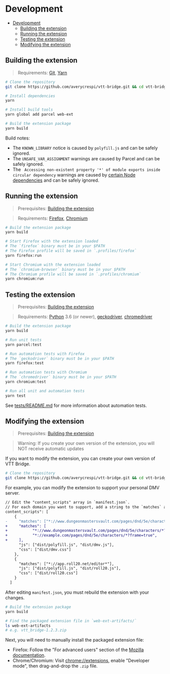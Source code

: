 # Development

- [Development](#development)
  - [Building the extension](#building-the-extension)
  - [Running the extension](#running-the-extension)
  - [Testing the extension](#testing-the-extension)
  - [Modifying the extension](#modifying-the-extension)

## Building the extension

> Requirements: [Git](https://git-scm.com/), [Yarn](https://yarnpkg.com/)

```sh
# Clone the repository
git clone https://github.com/averycrespi/vtt-bridge.git && cd vtt-bridge

# Install dependencies
yarn

# Install build tools
yarn global add parcel web-ext

# Build the extension package
yarn build
```

Build notes:
- The `KNOWN_LIBRARY` notice is caused by `polyfill.js` and can be safely ignored.
- The `UNSAFE_VAR_ASSIGNMENT` warnings are caused by Parcel and can be safely ignored.
- The ` Accessing non-existent property '*' of module exports inside circular dependency` warnings are caused by [certain Node dependencies](https://github.com/nodejs/node/issues/32987) and can be safely ignored.

## Running the extension

> Prerequisites: [Building the extension](#building-the-extension)

> Requirements: [Firefox](https://www.mozilla.org/en-CA/firefox/), [Chromium](https://www.chromium.org/)

```sh
# Build the extension package
yarn build

# Start Firefox with the extension loaded
# The `firefox` binary must be in your $PATH
# The Firefox profile will be saved in `.profiles/firefox`
yarn firefox:run

# Start Chromium with the extension loaded
# The `chromium-browser` binary must be in your $PATH
# The Chromium profile will be saved in `.profiles/chromium`
yarn chromium:run
```

## Testing the extension

> Prerequisites: [Building the extension](#building-the-extension)

> Requirements: [Python](https://www.python.org/) 3.6 (or newer), [geckodriver](https://firefox-source-docs.mozilla.org/testing/geckodriver/), [chromedriver](https://chromedriver.chromium.org/)

```sh
# Build the extension package
yarn build

# Run unit tests
yarn parcel:test

# Run automation tests with Firefox
# The `geckodriver` binary must be in your $PATH
yarn firefox:test

# Run automation tests with Chromium
# The `chromedriver` binary must be in your $PATH
yarn chromium:test

# Run all unit and automation tests
yarn test
```

See [tests/README.md](tests/README.md) for more information about automation tests.

## Modifying the extension

> Prerequisites: [Building the extension](#building-the-extension)

> Warning: If you create your own version of the extension, you will NOT receive automatic updates

If you want to modify the extension, you can create your own version of VTT Bridge.

```sh
# Clone the repository
git clone https://github.com/averycrespi/vtt-bridge.git && cd vtt-bridge
```

For example, you can modify the extension to support your personal DMV server.

```diff
// Edit the "content_scripts" array in `manifest.json`.
// For each domain you want to support, add a string to the `matches` array.
content_scripts": [
    {
-     "matches": ["*://www.dungeonmastersvault.com/pages/dnd/5e/characters/*?frame=true"],
+     "matches": [
+           "*://www.dungeonmastersvault.com/pages/dnd/5e/characters/*?frame=true",
+           "*://example.com/pages/dnd/5e/characters/*?frame=true",
+     ],
      "js": ["dist/polyfill.js", "dist/dmv.js"],
      "css": ["dist/dmv.css"]
    },
    {
      "matches": ["*://app.roll20.net/editor*"],
      "js": ["dist/polyfill.js", "dist/roll20.js"],
      "css": ["dist/roll20.css"]
    }
  ]
```

After editing `manifest.json`, you must rebuild the extension with your changes.

```sh
# Build the extension package
yarn build

# Find the packaged extension file in `web-ext-artifacts/`
ls web-ext-artifacts
# e.g. vtt_bridge-1.2.3.zip
```

Next, you will need to manually install the packaged extension file:

- Firefox: Follow the "For advanced users" section of the [Mozilla documentation](https://support.mozilla.org/en-US/kb/find-and-install-add-ons-add-features-to-firefox#w_how-do-i-find-and-install-add-ons).
- Chrome/Chromium: Visit [chrome://extensions](chrome://extensions), enable "Developer mode", then drag-and-drop the `.zip` file.